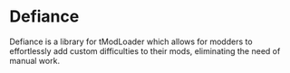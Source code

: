 # Defiance
Defiance is a library for tModLoader which allows for modders to effortlessly add custom difficulties to their mods, eliminating the need of manual work.

